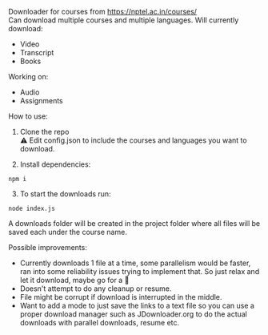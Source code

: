 Downloader for courses from https://nptel.ac.in/courses/  
Can download multiple courses and multiple languages.
Will currently download:  
* Video  
* Transcript  
* Books 

Working on:
* Audio
* Assignments

How to use:  
1. Clone the repo  
:warning: Edit config.json to include the courses and languages you want to download.

2. Install dependencies:  
``` 
npm i  
```

3. To start the downloads run:  
```
node index.js
```

A downloads folder will be created in the project folder where all files will be saved each under the course name.

Possible improvements:  
* Currently downloads 1 file at a time, some parallelism would be faster, ran into some reliability issues trying to implement that. So just relax and let it download, maybe go for a :walking: 
* Doesn't attempt to do any cleanup or resume.
* File might be corrupt if download is interrupted in the middle.
* Want to add a mode to just save the links to a text file so you can use a proper download manager such as JDownloader.org to do the actual downloads with parallel downloads, resume etc.